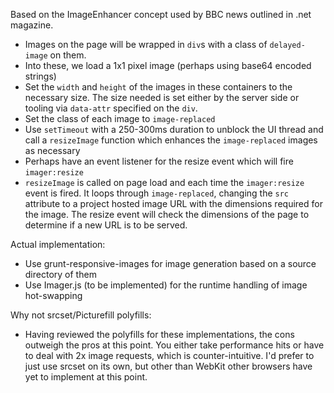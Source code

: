 Based on the ImageEnhancer concept used by BBC news outlined in .net magazine.

- Images on the page will be wrapped in `div`s with a class of `delayed-image` on them. 
- Into these, we load a 1x1 pixel image (perhaps using base64 encoded strings)
- Set the `width` and `height` of the images in these containers to the necessary size. The size needed is set either by the server side or tooling via `data-attr` specified on the `div`.
- Set the class of each image to `image-replaced`
- Use `setTimeout` with a 250-300ms duration to unblock the UI thread and call a `resizeImage` function which enhances the `image-replaced` images as necessary
- Perhaps have an event listener for the resize event which will fire `imager:resize`
- `resizeImage` is called on page load and each time the `imager:resize` event is fired. It loops through `image-replaced`, changing the `src` attribute to a project hosted image URL with the dimensions required for the image. The resize event will check the dimensions of the page to determine if a new URL is to be served.

Actual implementation:

- Use grunt-responsive-images for image generation based on a source directory of them
- Use Imager.js (to be implemented) for the runtime handling of image hot-swapping

Why not srcset/Picturefill polyfills:

- Having reviewed the polyfills for these implementations, the cons outweigh the pros at this point. You either take performance hits or have to deal with 2x image requests, which is counter-intuitive. I'd prefer to just use srcset on its own, but other than WebKit other browsers have yet to implement at this point.

